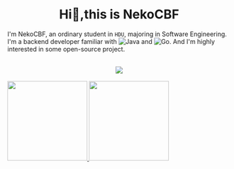 <h1 align="center">Hi👋,this is NekoCBF</h1>


I'm NekoCBF, an ordinary student in `HDU`, majoring in Software Engineering. I'm a backend developer familiar with ![Java](https://img.shields.io/badge/-Java-35363A?style=plasticre&logo=Java) and ![Go](https://img.shields.io/badge/-Go-35363A?style=plastic&logo=go&logoColor=#00ADD8).
And I'm highly interested in some open-source project.


<!--
**Sherlockx21/Sherlockx21** is a ✨ _special_ ✨ repository because its `README.md` (this file) appears on your GitHub profile.

Here are some ideas to get you started:

- 🔭 I’m currently working on ...
- 🌱 I’m currently learning ...
- 👯 I’m looking to collaborate on ...
- 🤔 I’m looking for help with ...
- 💬 Ask me about ...
- 📫 How to reach me: ...
- 😄 Pronouns: ...
- ⚡ Fun fact: ...
-->


<br>

<!-- GitHub奖杯🏆 -->
<div align="center"><img  src="https://github-profile-trophy.vercel.app/?username=Sherlockx21&theme=gruvbox&row=1&column=6&no-frame=true&no-bg=true" /></div>
<br>

<!-- GitHub数据统计 -->
<a href="https://github.com/Sherlockx21">
  <img height="180em" src="https://github-readme-stats-rouge-pi.vercel.app/api?username=Sherlockx21&theme=buefy&show_icons=true&hide_border=true" />
  <img height="180em" src="https://github-readme-stats-rouge-pi.vercel.app/api/top-langs/?username=Sherlockx21e&theme=buefy&layout=compact&hide_border=true" />
</a>


